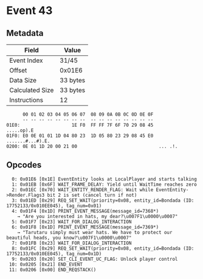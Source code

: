 # Event 43

## Metadata

| Field           | Value    |
|-----------------|----------|
| Event Index     | 31/45    |
| Offset          | 0x01E6   |
| Data Size       | 33 bytes |
| Calculated Size | 33 bytes |
| Instructions    | 12       |

```
      00 01 02 03 04 05 06 07  08 09 0A 0B 0C 0D 0E 0F
      -- -- -- -- -- -- -- --  -- -- -- -- -- -- -- --
01E0:                   1E F0  FF FF 7F 6F 70 29 08 45        .....op).E
01F0: E0 0E 01 01 1D 04 80 23  1D 05 80 23 29 08 45 E0  .......#...#).E.
0200: 0E 01 1D 20 00 21 00                              ... .!.         
```

## Opcodes

```
  0: 0x01E6 [0x1E] EventEntity looks at LocalPlayer and starts talking
  1: 0x01EB [0x6F] WAIT_FRAME_DELAY: Yield until WaitTime reaches zero
  2: 0x01EC [0x70] WAIT_ENTITY_RENDER_FLAG: Wait while EventEntity->Render.Flags3 bit 2 is set (cancel turn if not)
  3: 0x01ED [0x29] REQ_SET_WAIT(priority=0x08, entity_id=Bondada (ID: 17752133/0x010EE045), tag_num=0x01)
  4: 0x01F4 [0x1D] PRINT_EVENT_MESSAGE(message_id=7368*)
    → "Are you interested in hats, my dear?\u007F1\u0000\u0007"
  5: 0x01F7 [0x23] WAIT_FOR_DIALOG_INTERACTION
  6: 0x01F8 [0x1D] PRINT_EVENT_MESSAGE(message_id=7369*)
    → "Tarutaru simply must wear hats. We have to protect our beautiful heads, you know?\u007F1\u0000\u0007"
  7: 0x01FB [0x23] WAIT_FOR_DIALOG_INTERACTION
  8: 0x01FC [0x29] REQ_SET_WAIT(priority=0x08, entity_id=Bondada (ID: 17752133/0x010EE045), tag_num=0x1D)
  9: 0x0203 [0x20] SET_CLI_EVENT_UC_FLAG: Unlock player control
 10: 0x0205 [0x21] END_EVENT
 11: 0x0206 [0x00] END_REQSTACK()
```
